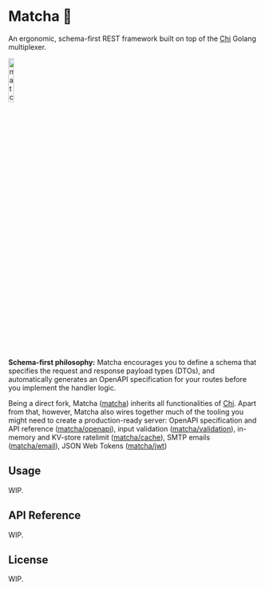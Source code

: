 # Matcha 🌿

An ergonomic, schema-first REST framework built on top of the [Chi](https://github.dev/go-chi/chi) Golang multiplexer. 

<img src="https://github.com/user-attachments/assets/e6f2dff7-0eff-4176-956d-c05c45874f79" width="15%" alt="matcha">

**Schema-first philosophy:** Matcha encourages you to define a schema that specifies the request and response payload types (DTOs), and automatically generates an OpenAPI specification for your routes before you implement the handler logic.

Being a direct fork, Matcha ([matcha](https://github.com/abyanmajid/matcha)) inherits all functionalities of [Chi](https://github.dev/go-chi/chi). Apart from that, however, Matcha also wires together much of the tooling you might need to create a production-ready server: OpenAPI specification and API reference ([matcha/openapi](https://github.com/abyanmajid/matcha/tree/master/openapi)), input validation ([matcha/validation](https://github.com/abyanmajid/matcha/tree/master/validation)), in-memory and KV-store ratelimit ([matcha/cache](https://github.com/abyanmajid/matcha/tree/master/cache)), SMTP emails ([matcha/email](https://github.com/abyanmajid/matcha/tree/master/email)), JSON Web Tokens ([matcha/jwt](https://github.com/abyanmajid/matcha/tree/master/jwt))

## Usage

WIP.

## API Reference

WIP.

## License

WIP.
